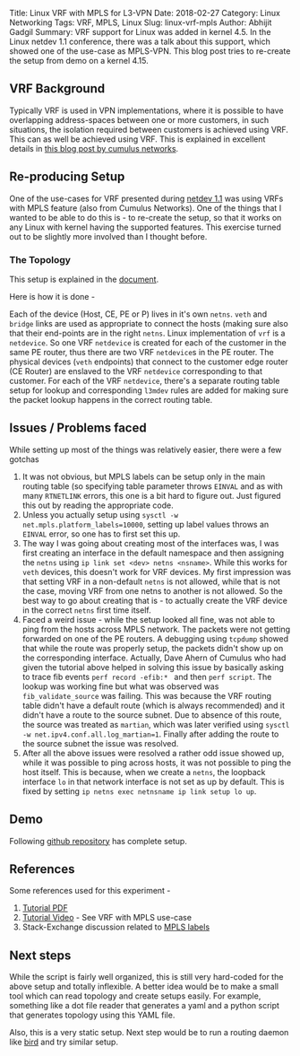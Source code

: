 Title: Linux VRF with MPLS for L3-VPN
Date: 2018-02-27
Category: Linux Networking
Tags: VRF, MPLS, Linux
Slug: linux-vrf-mpls
Author: Abhijit Gadgil
Summary: VRF support for Linux was added in kernel 4.5. In the Linux netdev 1.1 conference, there was a talk about this support, which showed one of the use-case as MPLS-VPN. This blog post tries to re-create the setup from demo on a kernel 4.15.

## VRF Background

Typically VRF is used in VPN implementations, where it is possible to have overlapping address-spaces between one or more customers, in such situations, the isolation required between customers is achieved using VRF. This can as well be achieved using VRF. This is explained in excellent details in [this blog post by cumulus networks](https://cumulusnetworks.com/blog/vrf-for-linux/).

## Re-producing Setup

One of the use-cases for VRF presented during [netdev 1.1]() was using VRFs with MPLS feature (also from Cumulus Networks). One of the things that I wanted to be able to do this is - to re-create the setup, so that it works on any Linux with kernel having the supported features. This exercise turned out to be slightly more involved than I thought before.

### The Topology

This setup is explained in the [document](https://www.netdevconf.org/1.1/proceedings/slides/ahern-vrf-tutorial.pdf).

Here is how it is done -

Each of the device (Host, CE, PE or P) lives in it's own `netns`. `veth` and `bridge` links are used as appropriate to connect the hosts (making sure also that their end-points are in the right `netns`. Linux implementation of `vrf` is a `netdevice`. So one VRF `netdevice` is created for each of the customer in the same PE router, thus there are two VRF `netdevice`s in the PE router. The physical devices (`veth` endpoints) that connect to the customer edge router (CE Router) are enslaved to the VRF `netdevice` corresponding to that customer. For each of the VRF `netdevice`, there's a separate routing table setup for lookup and corresponding `l3mdev` rules are added for making sure the packet lookup happens in the correct routing table.

## Issues / Problems faced

While setting up most of the things was relatively easier, there were a few gotchas

1. It was not obvious, but MPLS labels can be setup only in the main routing table (so specifying table parameter throws `EINVAL` and as with many `RTNETLINK` errors, this one is a bit hard to figure out. Just figured this out by reading the appropriate code.
2. Unless you actually setup using `sysctl -w net.mpls.platform_labels=10000`, setting up label values throws an `EINVAL` error, so one has to first set this up.
3. The way I was going about creating most of the interfaces was, I was first creating an interface in the default namespace and then assigning the `netns` using `ip link set <dev> netns <nsname>`. While this works for `veth` devices, this doesn't work for VRF devices. My first impression was that setting VRF in a non-default `netns` is not allowed, while that is not the case, moving VRF from one netns to another is not allowed. So the best way to go about creating that is - to actually create the VRF device in the correct `netns` first time itself.
4. Faced a weird issue - while the setup looked all fine, was not able to ping from the hosts across MPLS network. The packets were not getting forwarded on one of the PE routers. A debugging using `tcpdump` showed that while the route was properly setup, the packets didn't show up on the corresponding interface. Actually, Dave Ahern of Cumulus who had given the tutorial above helped in solving this issue by basically asking to trace fib events `perf record -efib:* ` and then `perf script`. The lookup was working fine but what was observed was `fib_validate_source` was failing. This was because the VRF routing table didn't have a default route (which is always recommended) and it didn't have a route to the source subnet. Due to absence of this route, the source was treated as `martian`, which was later verified using `sysctl -w net.ipv4.conf.all.log_martian=1`. Finally after adding the route to the source subnet the issue was resolved.
5. After all the above issues were resolved a rather odd issue showed up, while it was possible to ping across hosts, it was not possible to ping the host itself. This is because, when we create a `netns`, the loopback interface `lo` in that network interface is not set as up by default. This is fixed by setting `ip netns exec netnsname ip link setup lo up`.

## Demo

Following [github repository](https://github.com/gabhijit/networking-experiments) has complete setup.

## References

Some references used for this experiment -

1. [Tutorial PDF](https://www.netdevconf.org/1.1/proceedings/slides/ahern-vrf-tutorial.pdf)
2. [Tutorial Video](https://www.youtube.com/watch?v=zxPFFdRN_x4) - See VRF with MPLS use-case
3. Stack-Exchange discussion related to [MPLS labels](https://unix.stackexchange.com/questions/401719/rtnetlink-answers-invalid-argument-mpls-on-mininet)

## Next steps

While the script is fairly well organized, this is still very hard-coded for the above setup and totally inflexible. A better idea would be to make a small tool which can read topology and create setups easily. For example, something like a dot file reader that generates a yaml and a python script that generates topology using this YAML file.

Also, this is a very static setup. Next step would be to run a routing daemon like [bird]() and try similar setup.
